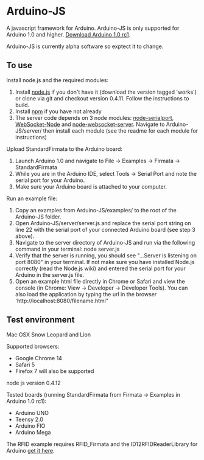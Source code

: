 Arduino-JS
===

A javascript framework for Arduino. Arduino-JS is only supported for Arduino 1.0 and higher. [Download Arduino 1.0 rc1](http://code.google.com/p/arduino/wiki/Arduino1).

Arduino-JS is currently alpha software so exptect it to change.

To use
---

Install node.js and the required modules:

1. Install [node.js](http://www.github.com/joyent/node) if you don't have it (download the version tagged 'works') or clone via git and checkout version 0.4.11. Follow the instructions to build.
2. Install [npm](http://npmjs.org/) if you have not already
3. The server code depends on 3 node modules: [node-serialport](https://github.com/voodootikigod/node-serialport), [WebSocket-Node](https://github.com/Worlize/WebSocket-Node) and [node-websocket-server](https://github.com/miksago/node-websocket-server). Navigate to Arduino-JS/server/ then install each module (see the readme for each module for instructions)

Upload StandardFirmata to the Arduino board:

1. Launch Arduino 1.0 and navigate to File -> Examples -> Firmata -> StandardFirmata
2. While you are in the Arduino IDE, select Tools -> Serial Port and note the serial port for your Arduino.
3. Make sure your Arduino board is attached to your computer.

Run an example file:

1. Copy an examples from Arduino-JS/examples/ to the root of the Arduino-JS folder.
2. Open Arduino-JS/server/server.js and replace the serial port string on line 22 with the serial port of your connected Arduino board (see step 3 above).
3. Navigate to the server directory of Arduino-JS and run via the following command in your terminal: node server.js
4. Verify that the server is running, you should see "...Server is listening on port 8080" in your terminal. If not make sure you have installed Node.js correctly (read the Node.js wiki) and entered the serial port for your Arduino in the server.js file.
5. Open an example html file directly in Chrome or Safari and view the console (in Chrome: View -> Developer -> Developer Tools). You can also load the application by typing the url in the browser 'http://localhost:8080/filename.html"

Test environment
---

Mac OSX Snow Leopard and Lion

Supported browsers:
- Google Chrome 14
- Safari 5
- Firefox 7 will also be supported

node js version 0.4.12

Tested boards (running StandardFirmata from Firmata -> Examples in Arduino 1.0 rc1):
- Arduino UNO
- Teensy 2.0
- Arduino FIO
- Arduino Mega

The RFID example requires RFID_Firmata and the ID12RFIDReaderLibrary for Arduino [get it here](https://github.com/soundanalogous/ID-12-RFID-Reader-Library).



